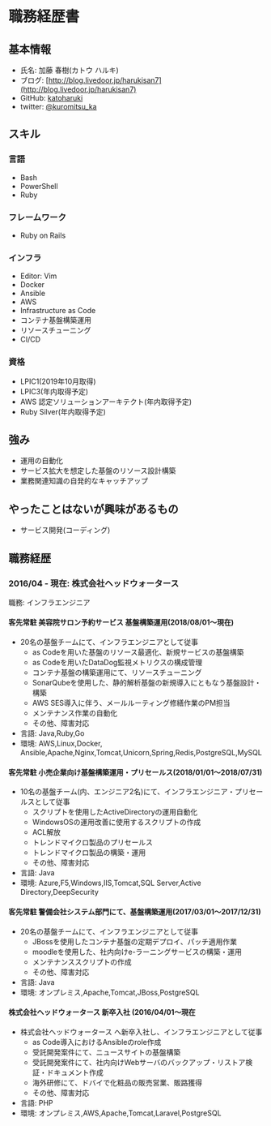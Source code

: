 # 職務経歴書

## 基本情報

- 氏名: 加藤 春樹(カトウ ハルキ)
- ブログ: [http://blog.livedoor.jp/harukisan7](http://blog.livedoor.jp/harukisan7)
- GitHub: [katoharuki](https://github.com/katoharuki)
- twitter: [@kuromitsu_ka](https://twitter.com/kuromitsu_ka)

## スキル

### 言語

- Bash
- PowerShell
- Ruby

### フレームワーク

- Ruby on Rails

### インフラ

- Editor: Vim
- Docker
- Ansible
- AWS
- Infrastructure as Code
- コンテナ基盤構築運用
- リソースチューニング
- CI/CD

### 資格

- LPIC1(2019年10月取得)
- LPIC3(年内取得予定)
- AWS 認定ソリューションアーキテクト(年内取得予定)
- Ruby Silver(年内取得予定)

## 強み

- 運用の自動化
- サービス拡大を想定した基盤のリソース設計構築
- 業務関連知識の自発的なキャッチアップ

## やったことはないが興味があるもの

- サービス開発(コーディング)

## 職務経歴

### 2016/04 - 現在: 株式会社ヘッドウォータース 

職務: インフラエンジニア

#### 客先常駐 美容院サロン予約サービス 基盤構築運用(2018/08/01〜現在)

- 20名の基盤チームにて、インフラエンジニアとして従事
  - as Codeを用いた基盤のリソース最適化、新規サービスの基盤構築
  - as Codeを用いたDataDog監視メトリクスの構成管理
  - コンテナ基盤の構築運用にて、リソースチューニング
  - SonarQubeを使用した、静的解析基盤の新規導入にともなう基盤設計・構築
  - AWS SES導入に伴う、メールルーティング修繕作業のPM担当
  - メンテナンス作業の自動化
  - その他、障害対応
- 言語: Java,Ruby,Go
- 環境: AWS,Linux,Docker, Ansible,Apache,Nginx,Tomcat,Unicorn,Spring,Redis,PostgreSQL,MySQL

#### 客先常駐 小売企業向け基盤構築運用・プリセールス(2018/01/01〜2018/07/31)

- 10名の基盤チーム(内、エンジニア2名)にて、インフラエンジニア・プリセールスとして従事
  - スクリプトを使用したActiveDirectoryの運用自動化
  - WindowsOSの運用改善に使用するスクリプトの作成
  - ACL解放
  - トレンドマイクロ製品のプリセールス
  - トレンドマイクロ製品の構築・運用
  - その他、障害対応
- 言語: Java
- 環境: Azure,F5,Windows,IIS,Tomcat,SQL Server,Active Directory,DeepSecurity

#### 客先常駐 警備会社システム部門にて、基盤構築運用(2017/03/01〜2017/12/31)

- 20名の基盤チームにて、インフラエンジニアとして従事
  - JBossを使用したコンテナ基盤の定期デプロイ、パッチ適用作業
  - moodleを使用した、社内向けe-ラーニングサービスの構築・運用
  - メンテナンススクリプトの作成
  - その他、障害対応
- 言語: Java
- 環境: オンプレミス,Apache,Tomcat,JBoss,PostgreSQL

#### 株式会社ヘッドウォータース 新卒入社 (2016/04/01〜現在

- 株式会社ヘッドウォータース へ新卒入社し、インフラエンジニアとして従事
  - as Code導入におけるAnsibleのrole作成
  - 受託開発案件にて、ニュースサイトの基盤構築
  - 受託開発案件にて、社内向けWebサーバのバックアップ・リストア検証・ドキュメント作成
  - 海外研修にて、ドバイで化粧品の販売営業、販路獲得
  - その他、障害対応
- 言語: PHP
- 環境: オンプレミス,AWS,Apache,Tomcat,Laravel,PostgreSQL


